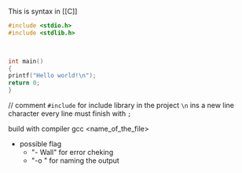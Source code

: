 This is syntax in [[C]]

``` c
#include <stdio.h>
#include <stdlib.h>

  

int main()
{
printf("Hello world!\n");
return 0;
}
```

// comment
`#include` for include library in the project 
`\n` ins a new line character
every line must finish with `;`

build with compiler 
gcc <name_of_the_file>
- possible flag
	- "- Wall" for error cheking 
	- "-o <name>" for naming the output
